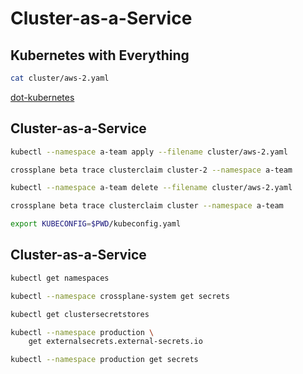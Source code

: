 # Cluster-as-a-Service
## Kubernetes with Everything

```sh
cat cluster/aws-2.yaml
```

[dot-kubernetes](https://marketplace.upbound.io/configurations/devops-toolkit/dot-kubernetes)


## Cluster-as-a-Service

```sh
kubectl --namespace a-team apply --filename cluster/aws-2.yaml

crossplane beta trace clusterclaim cluster-2 --namespace a-team

kubectl --namespace a-team delete --filename cluster/aws-2.yaml

crossplane beta trace clusterclaim cluster --namespace a-team

export KUBECONFIG=$PWD/kubeconfig.yaml
```


## Cluster-as-a-Service

```sh
kubectl get namespaces

kubectl --namespace crossplane-system get secrets

kubectl get clustersecretstores

kubectl --namespace production \
    get externalsecrets.external-secrets.io

kubectl --namespace production get secrets
```
